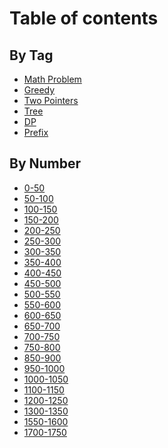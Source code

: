 # Table of contents

## By Tag

* [Math Problem](README.md)
* [Greedy](<README (1).md>)
* [Two Pointers](by-tag/two-pointers.md)
* [Tree](<README (1) (1).md>)
* [DP](<README (1) (1) (1).md>)
* [Prefix](by-tag/prefix.md)

## By Number

* [0-50](by-number/0-50.md)
* [50-100](by-number/50-100.md)
* [100-150](by-number/100-150.md)
* [150-200](by-number/150-200.md)
* [200-250](by-number/200-250.md)
* [250-300](by-number/250-300.md)
* [300-350](by-number/300-350.md)
* [350-400](by-number/page-3.md)
* [400-450](by-number/400-450.md)
* [450-500](by-number/450-500.md)
* [500-550](by-number/500-550.md)
* [550-600](by-number/550-600.md)
* [600-650](by-number/600-650.md)
* [650-700](by-number/650-700.md)
* [700-750](by-number/700-750.md)
* [750-800](by-number/750-800.md)
* [850-900](by-number/850-900.md)
* [950-1000](by-number/950-1000.md)
* [1000-1050](by-number/1000-1050.md)
* [1100-1150](by-number/1100-1150.md)
* [1200-1250](by-number/1200-1250.md)
* [1300-1350](by-number/1300-1350.md)
* [1550-1600](by-number/1550-1600.md)
* [1700-1750](by-number/1700-1750.md)
